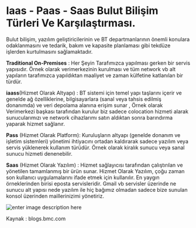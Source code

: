 # Iaas - Paas - Saas Bulut Bilişim Türleri Ve Karşılaştırması.

 Bulut bilişim, yazılım geliştiricilerinin ve BT departmanlarının önemli konulara odaklanmasını ve tedarik, bakım ve kapasite planlaması gibi tekdüze işlerden kurtulmasını sağlamaktadır.

**Traditional On-Premises**      : Her Şeyin Tarafımızca yapılması gerken bir servis yapısıdır. Örnek olarak verimerkezinin kurulması ve tüm network vb alt yapıların tarafımızca yapıldıktan maaliyet ve zaman külfetine katlanılan bir türdür.

**iaass**(Hizmet Olarak Altyapı) : BT sistemi için temel yapı taşlarını içerir ve genelde ağ özelliklerine, bilgisayarlara (sanal veya tahsis edilmiş donanımda) ve veri depolama alanına erişim sunar , Örnek olarak Verimerkezi başkası tarafından kurulur biz sadece colocation hizmeti alarak sunucularımızı ve network cihazlarımı satın aldıktan sonra barındırma yaparak hizmet sağlanır.

**Pass** (Hizmet Olarak Platform): Kuruluşların altyapı (genelde donanım ve işletim sistemleri) yönetimi ihtiyacını ortadan kaldırarak sadece yazılım veya servis yüklenerek kullanım türüdür. Örnek olarak kiralık sunucu veya sanal sunucu hizmeti denenebilir.

**Saas** (Hizmet Olarak Yazılım) : Hizmet sağlayıcısı tarafından çalıştırılan ve yönetilen tamamlanmış bir ürün sunar. Hizmet Olarak Yazılım, çoğu zaman son kullanıcı uygulamalarını ifade etmek için kullanılır. En yaygın örneklerinden birisi eposta servisleridir. Gmail vb servisler üzerinde ne sunucu alt yapısı nede yazılım ile hiç bağımız olmadan sadece bize sunulan konsol üzerinden maillerinizimi yönetiriz.

![enter image description here](https://blogs.bmc.com/wp-content/uploads/2017/09/saas-vs-paas-vs-iaas-810x754.png)

Kaynak : blogs.bmc.com

    
    